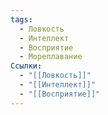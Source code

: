```yaml
---
tags:
  - Ловкость
  - Интеллект
  - Восприятие
  - Мореплавание
Ссылки:
  - "[[Ловкость]]"
  - "[[Интеллект]]"
  - "[[Восприятие]]"
---
```

